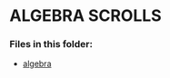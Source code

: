 <!-- C:\Users\razer\Desktop\walkerrh.github.io\SCROLLS_FOLDER\ALGEBRA\ALGEBRA_SCROLLS.md -->

# ALGEBRA SCROLLS








### Files in this folder:
- [algebra](/SCROLLS_FOLDER/ALGEBRA/algebra.html)
